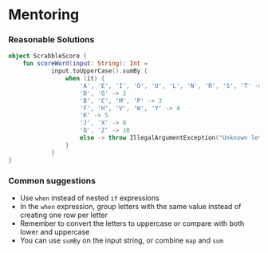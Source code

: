 # Mentoring

### Reasonable Solutions
```kotlin
object ScrabbleScore {
    fun scoreWord(input: String): Int =
            input.toUpperCase().sumBy {
                when (it) {
                    'A', 'E', 'I', 'O', 'U', 'L', 'N', 'R', 'S', 'T' -> 1
                    'D', 'G' -> 2
                    'B', 'C', 'M', 'P' -> 3
                    'F', 'H', 'V', 'W', 'Y' -> 4
                    'K' -> 5
                    'J', 'X' -> 8
                    'Q', 'Z' -> 10
                    else -> throw IllegalArgumentException("Unknown letter")
                }
            }
}
```

### Common suggestions
* Use `when` instead of nested `if` expressions
* In the `when` expression, group letters with the same value instead of creating one row per letter 
* Remember to convert the letters to uppercase or compare with both lower and uppercase
* You can use `sumBy` on the input string, or combine `map` and `sum`